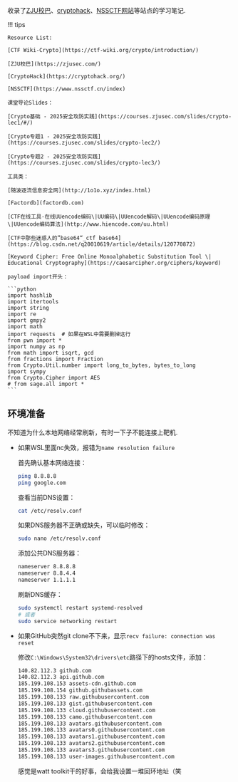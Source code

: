 收录了[ZJU校巴](zjusec.com)、[cryptohack](cryptohack.org)、[NSSCTF网站](www.nssctf.cn)等站点的学习笔记.

!!! tips

    Resource List:

    [CTF Wiki-Crypto](https://ctf-wiki.org/crypto/introduction/)

    [ZJU校巴](https://zjusec.com/)

    [CryptoHack](https://cryptohack.org/)

    [NSSCTF](https://www.nssctf.cn/index)

    课堂导论Slides：

    [Crypto基础 - 2025安全攻防实践](https://courses.zjusec.com/slides/crypto-lec1/#/)

    [Crypto专题1 - 2025安全攻防实践](https://courses.zjusec.com/slides/crypto-lec2/)

    [Crypto专题2 - 2025安全攻防实践](https://courses.zjusec.com/slides/crypto-lec3/)

    工具类：

    [随波逐流信息安全网](http://1o1o.xyz/index.html)

    [Factordb](factordb.com)

    [CTF在线工具-在线UUencode编码\|UU编码\|UUencode解码\|UUencode编码原理\|UUencode编码算法](http://www.hiencode.com/uu.html)

    [CTF中那些迷惑人的”base64“_ctf base64](https://blog.csdn.net/q20010619/article/details/120770872)

    [Keyword Cipher: Free Online Monoalphabetic Substitution Tool \| Educational Cryptography](https://caesarcipher.org/ciphers/keyword)

    payload import开头：

    ```python
    import hashlib
    import itertools
    import string
    import re
    import gmpy2
    import math
    import requests  # 如果在WSL中需要删掉这行
    from pwn import *
    import numpy as np
    from math import isqrt, gcd
    from fractions import Fraction
    from Crypto.Util.number import long_to_bytes, bytes_to_long
    import sympy
    from Crypto.Cipher import AES
    # from sage.all import *
    ```

## 环境准备

不知道为什么本地网络经常刷新，有时一下子不能连接上靶机.

* 如果WSL里面nc失效，报错为`name resolution failure`

    首先确认基本网络连接：

    ```bash
    ping 8.8.8.8
    ping google.com
    ```

    查看当前DNS设置：

    ```bash
    cat /etc/resolv.conf
    ```

    如果DNS服务器不正确或缺失，可以临时修改：

    ```bash
    sudo nano /etc/resolv.conf
    ```

    添加公共DNS服务器：

    ```bash
    nameserver 8.8.8.8
    nameserver 8.8.4.4
    nameserver 1.1.1.1
    ```

    刷新DNS缓存：

    ```bash
    sudo systemctl restart systemd-resolved
    # 或者
    sudo service networking restart
    ```

* 如果GitHub突然git clone不下来，显示`recv failure: connection was reset`

    修改`C:\Windows\System32\drivers\etc`路径下的hosts文件，添加：

    ```bash
    140.82.112.3 github.com
    140.82.112.3 api.github.com
    185.199.108.153 assets-cdn.github.com
    185.199.108.154 github.githubassets.com
    185.199.108.133 raw.githubusercontent.com
    185.199.108.133 gist.githubusercontent.com
    185.199.108.133 cloud.githubusercontent.com
    185.199.108.133 camo.githubusercontent.com
    185.199.108.133 avatars.githubusercontent.com
    185.199.108.133 avatars0.githubusercontent.com
    185.199.108.133 avatars1.githubusercontent.com
    185.199.108.133 avatars2.githubusercontent.com
    185.199.108.133 avatars3.githubusercontent.com
    185.199.108.133 user-images.githubusercontent.com
    ```

    感觉是watt toolkit干的好事，会给我设置一堆回环地址（笑